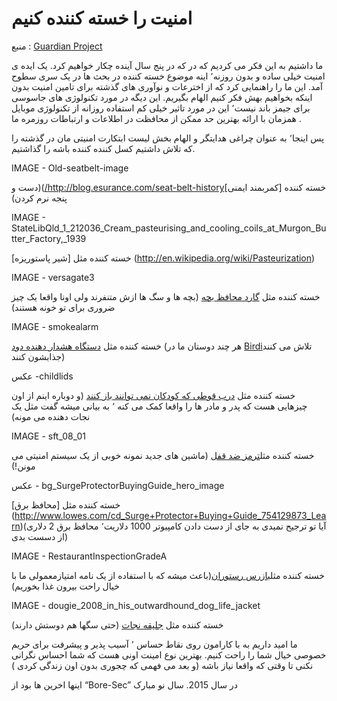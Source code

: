 # امنیت را خسته کننده کنیم 

منبع :  [Guardian Project](https://guardianproject.info/2015/01/02/2015-is-the-year-of-bore-sec/)

ما داشتیم  به این فکر می کردیم که در  که در پنج سال آینده چکار خواهیم کرد. یک ایده ی امنیت خیلی ساده و بدون روزنه٬ اینه موضوع  خسته کننده در بحث ها در یک سری سطوح آمد.  این ما را راهنمایی کرد که از اخترعات و نوآوری های گذشته برای تامین امنیت بدون اینکه بخواهیم بهش فکر کنیم الهام بگیریم. این دیگه در مورد تکنولوژی های جاسوسی برای جیمز باند نیست٬ این در مورد تاثیر خیلی کم استفاده روزانه از تکنولوژی  موبایل همزمان  با ارائه   بهترین حد ممکن از محافظت  در اطلاعات و ارتباطات روزمره ما . 

پس اینجا٬ به عنوان  چراغی هدایتگر و الهام بخش لیست  ابتکارت امنیتی مان در  گذشته را که تلاش داشتیم کسل کننده  کننده باشه را گذاشتیم. 

IMAGE - Old-seatbelt-image

 خسته کننده  ‫[کمربمند ایمنی]http://blog.esurance.com/seat-belt-history/)(دست و پنجه نرم کردن)

IMAGE - StateLibQld_1_212036_Cream_pasteurising_and_cooling_coils_at_Murgon_Butter_Factory,_1939

خسته کننده مثل [شیر پاستوریزه] (http://en.wikipedia.org/wiki/Pasteurization)


IMAGE - versagate3

خسته کننده مثل [گارد محافظ بچه](https://www.google.com/search?q=baby+gates&source=lnms&tbm=isch&sa=X&ei=htKmVJm_GZPmgwSNn4HYBg&ved=0CAkQ_AUoAg&biw=1701&bih=839) (بچه ها و سگ ها ازش متنفرند ولی  اونا واقعا یک چیز ضروری برای تو خونه هستند)

IMAGE - smokealarm

خسته کننده مثل [دستگاه هشدار دهنده دود](http://thesmokedetector.umwblogs.org/antecedents-the-evolution/) (هر چند دوستان ما در  [Birdi](http://getbirdi.com/)تلاش می کنند جذابشون کنند)

عکس -childlids

خسته کننده مثل [درب قوطی که کودکان نمی توانند باز کنند](http://mentalfloss.com/article/54410/surprising-origins-child-proof-lids) (و دوباره اینم از اون چیزهایی هست که پدر و مادر ها را واقعا کمک می کنه ٬‌ به بیانی میشه گفت  مثل یک نجات دهنده می مونه)

IMAGE - sft_08_01

خسته کننده مثل[ترمز ضد قفل](http://www.toyota-global.com/innovation/safety_technology/safety_technology/technology_file/active/) (ماشین های جدید نمونه خوبی از یک سیستم امنیتی می مونن!)

عکس - bg_SurgeProtectorBuyingGuide_hero_image

خسته کننده مثل [محافظ برق] (http://www.lowes.com/cd_Surge+Protector+Buying+Guide_754129873_Learn)(آیا تو ترجیح نمیدی به  جای از دست دادن کامپیوتر 1000 دلاریت٬ محافظ برق  2 دلاری از دسست بدی)

IMAGE - RestaurantInspectionGradeA

خسته کننده مثل[بازرس رستوران](http://msdh.ms.gov/msdhsite/_static/30,5314,77,333.html)(باعث میشه که با استفاده از یک نامه امتیازمعمولی ما با خیال راحت بیرون غذا بخوریم)

IMAGE - dougie_2008_in_his_outwardhound_dog_life_jacket

خسته کننده مثل [جلیقه نجات](https://americandogblog.wordpress.com/tag/dog-life-vest/) (حتی سگها هم دوستش دارند)

ما امید داریم به با کارامون روی نقاط حساس ٬ آسیب پذیر و پیشرفت برای حریم خصوصی خیال شما را راحت کنیم. بهترین نوع امینت اونی هست که شما احساس نگرانی نکنی تا وقتی که واقعا نیاز باشه (و بعد می فهمی که چجوری بدون اون زندگی کردی )

اینها اخرین ها بود از “Bore-Sec” در سال 2015. سال نو مبارک 